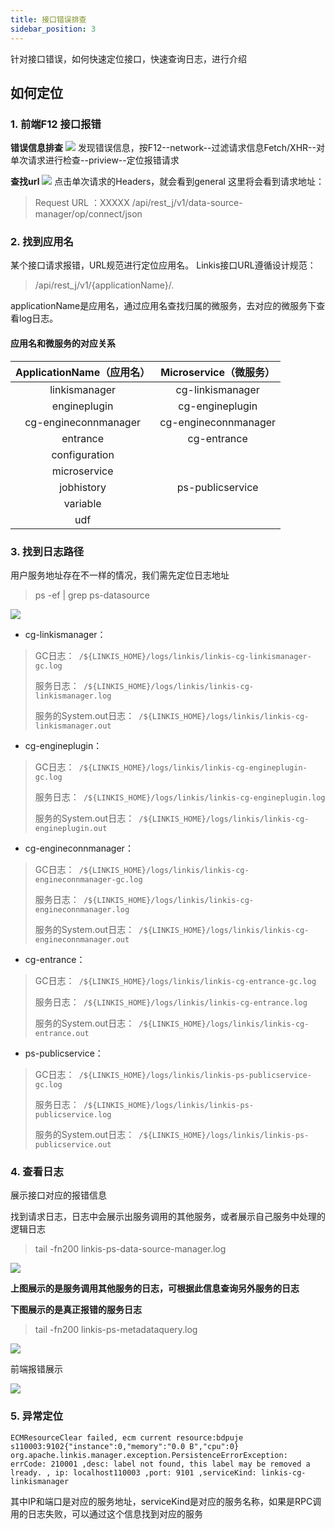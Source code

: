 ```yaml
---
title: 接口错误排查
sidebar_position: 3
---
```


针对接口错误，如何快速定位接口，快速查询日志，进行介绍

##  如何定位

###  1. 前端F12 接口报错
**错误信息排查**
![](/Images/tuning-and-troubleshooting/error-guide/errorMsg.png)
发现错误信息，按F12--network--过滤请求信息Fetch/XHR--对单次请求进行检查--priview--定位报错请求

**查找url**
![](/Images/tuning-and-troubleshooting/error-guide/findUrl.png)
点击单次请求的Headers，就会看到general 这里将会看到请求地址：
>Request URL ：XXXXX /api/rest_j/v1/data-source-manager/op/connect/json

###  2. 找到应用名
某个接口请求报错，URL规范进行定位应用名。
Linkis接口URL遵循设计规范：
>/api/rest_j/v1/{applicationName}/.

applicationName是应用名，通过应用名查找归属的微服务，去对应的微服务下查看log日志。

####  应用名和微服务的对应关系

|ApplicationName（应用名）|Microservice（微服务）|
|:----:|:----:|
|linkismanager|cg-linkismanager|
|engineplugin|cg-engineplugin|
|cg-engineconnmanager|cg-engineconnmanager|
|entrance|cg-entrance|
|configuration||
|microservice||
|jobhistory|ps-publicservice|
|variable||
|udf||


###  3. 找到日志路径
用户服务地址存在不一样的情况，我们需先定位日志地址
> ps -ef | grep  ps-datasource

![](/Images/tuning-and-troubleshooting/error-guide/logs.png)

- cg-linkismanager：
>GC日志：` /${LINKIS_HOME}/logs/linkis/linkis-cg-linkismanager-gc.log`
>
>服务日志：` /${LINKIS_HOME}/logs/linkis/linkis-cg-linkismanager.log`
>
>服务的System.out日志：` /${LINKIS_HOME}/logs/linkis/linkis-cg-linkismanager.out`

- cg-engineplugin：
>GC日志：` /${LINKIS_HOME}/logs/linkis/linkis-cg-engineplugin-gc.log`
>
>服务日志：` /${LINKIS_HOME}/logs/linkis/linkis-cg-engineplugin.log`
>
>服务的System.out日志：` /${LINKIS_HOME}/logs/linkis/linkis-cg-engineplugin.out`

- cg-engineconnmanager：
>GC日志：` /${LINKIS_HOME}/logs/linkis/linkis-cg-engineconnmanager-gc.log`
>
>服务日志：` /${LINKIS_HOME}/logs/linkis/linkis-cg-engineconnmanager.log`
>
>服务的System.out日志：` /${LINKIS_HOME}/logs/linkis/linkis-cg-engineconnmanager.out`

- cg-entrance：
>GC日志：` /${LINKIS_HOME}/logs/linkis/linkis-cg-entrance-gc.log`
>
>服务日志：` /${LINKIS_HOME}/logs/linkis/linkis-cg-entrance.log`
>
>服务的System.out日志：` /${LINKIS_HOME}/logs/linkis/linkis-cg-entrance.out`

- ps-publicservice：
>GC日志：` /${LINKIS_HOME}/logs/linkis/linkis-ps-publicservice-gc.log`
>
>服务日志：` /${LINKIS_HOME}/logs/linkis/linkis-ps-publicservice.log`
>
>服务的System.out日志：` /${LINKIS_HOME}/logs/linkis/linkis-ps-publicservice.out`

###  4. 查看日志
展示接口对应的报错信息

找到请求日志，日志中会展示出服务调用的其他服务，或者展示自己服务中处理的逻辑日志
>tail -fn200 linkis-ps-data-source-manager.log

![](/Images/tuning-and-troubleshooting/error-guide/datasourcemanager.png)

**上图展示的是服务调用其他服务的日志，可根据此信息查询另外服务的日志**

**下图展示的是真正报错的服务日志**

>tail -fn200 linkis-ps-metadataquery.log

![](/Images/tuning-and-troubleshooting/error-guide/errorMsgFromMeta.png)

前端报错展示

![](/Images/tuning-and-troubleshooting/error-guide/errorMsg.png)


### 5. 异常定位
`ECMResourceClear failed, ecm current resource:bdpuje
s110003:9102{"instance":0,"memory":"0.0 B","cpu":0} org.apache.linkis.manager.exception.PersistenceErrorException: errCode: 210001 ,desc: label not found, this label may be removed a
lready. , ip: localhost110003 ,port: 9101 ,serviceKind: linkis-cg-linkismanager`

其中IP和端口是对应的服务地址，serviceKind是对应的服务名称，如果是RPC调用的日志失败，可以通过这个信息找到对应的服务
